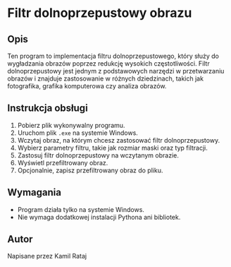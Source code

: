 # Filtr dolnoprzepustowy obrazu

## Opis

Ten program to implementacja filtru dolnoprzepustowego, który służy do wygładzania obrazów poprzez redukcję wysokich częstotliwości. Filtr dolnoprzepustowy jest jednym z podstawowych narzędzi w przetwarzaniu obrazów i znajduje zastosowanie w różnych dziedzinach, takich jak fotografika, grafika komputerowa czy analiza obrazów.

## Instrukcja obsługi

1. Pobierz plik wykonywalny programu.
2. Uruchom plik `.exe` na systemie Windows.
3. Wczytaj obraz, na którym chcesz zastosować filtr dolnoprzepustowy.
4. Wybierz parametry filtru, takie jak rozmiar maski oraz typ filtracji.
5. Zastosuj filtr dolnoprzepustowy na wczytanym obrazie.
6. Wyświetl przefiltrowany obraz.
7. Opcjonalnie, zapisz przefiltrowany obraz do pliku.

## Wymagania

- Program działa tylko na systemie Windows.
- Nie wymaga dodatkowej instalacji Pythona ani bibliotek.

## Autor

Napisane przez Kamil Rataj
